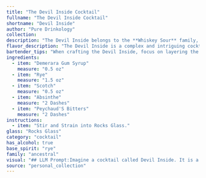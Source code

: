 ```yaml
---
title: "The Devil Inside Cocktail"
fullname: "The Devil Inside Cocktail"
shortname: "Devil Inside"
author: "Pure Drinkology"
collection:
description: "The Devil Inside belongs to the **Whiskey Sour** family, a classic cocktail style that blends whiskey with citrus and sweetener.  This particular iteration, with its rye and scotch base, hints at a **New York** origin, likely born in the early 20th century. "
flavor_description: "The Devil Inside is a complex and intriguing cocktail with a smoky, spicy character. The Demerara Gum Syrup lends a touch of sweetness, while the Rye and Scotch provide a robust base with notes of caramel and oak. Absinthe adds a herbal, almost medicinal quality, and Peychaud's Bitters contribute a hint of bitter orange and clove. Overall, it's a bold and balanced drink with a lingering warmth. "
bartender_tips: "When crafting the Devil Inside, focus on layering the flavors. Start with a well-chilled coupe glass.  Use a bar spoon to carefully layer the Demerara syrup, followed by rye, Scotch, and a final splash of Absinthe. Finish with a dash of Peychaud's Bitters for a complex, aromatic finish.  Remember, a light hand with the Absinthe is key. "
ingredients:
  - item: "Demerara Gum Syrup"
    measure: "0.5 oz"
  - item: "Rye"
    measure: "1.5 oz"
  - item: "Scotch"
    measure: "0.5 oz"
  - item: "Absinthe"
    measure: "2 Dashes"
  - item: "Peychaud'S Bitters"
    measure: "2 Dashes"
instructions:
  - item: "Stir and Strain into Rocks Glass."
glass: "Rocks Glass"
category: "cocktail"
has_alcohol: true
base_spirit: "rye"
family: "ancestral"
visual: "## LLM Prompt:Imagine a cocktail called Devil Inside. It is a complex blend of **Demerara Gum Syrup, Rye, Scotch, Absinthe, and Peychaud's Bitters.** **Describe its appearance in detail, focusing on:*** **Color:** Is it deep and dark, or lighter and amber?  Does it have any hints of green from the absinthe?* **Texture:** Is it smooth and silky, or does it have a subtle oily sheen from the absinthe? * **Glassware:**  What type of glass does it best suit? A rocks glass? A coupe? * **Garnish:** What kind of garnish would complement the flavors and add visual appeal?  Think about traditional cocktail garnishes or something more unique.**Consider the overall mood the cocktail evokes.  Is it sophisticated and elegant, or dark and mysterious?  Let the description reflect the Devil Inside theme.** "
source: "personal_collection"
---
```


